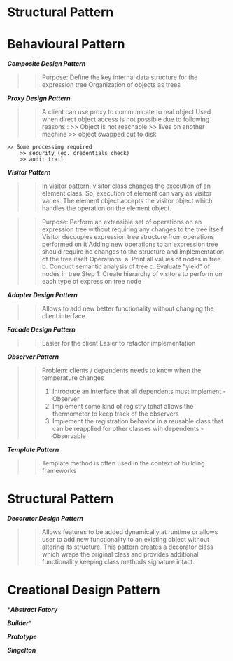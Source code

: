 # Structural Pattern

# Behavioural Pattern

***Composite Design Pattern***
>> Purpose: Define the key internal data structure for the expression tree
>> Organization of objects as trees

***Proxy Design Pattern***
>> A client can use proxy to communicate to real object
>> Used when direct object access is not possible due to following reasons : 
    >> Object is not reachable 
        >> lives on another machine
        >> object swapped out to disk
        
    >> Some processing required
        >> security (eg. credentials check)
        >> audit trail
        
***Visitor Pattern***
>> In visitor pattern, visitor class changes the execution of an element class. So, execution of element can vary as visitor varies.
>> The element object accepts the visitor object which handles the operation on the element object.

>> Purpose: Perform an extensible set of operations on an expression tree without requiring any changes to the tree itself
>> Visitor decouples expression tree structure from operations performed on it
>> Adding new operations to an expression tree should require no changes to the structure and implementation of the tree itself
>> Operations: a. Print all values of nodes in tree b. Conduct semantic analysis of tree c. Evaluate "yield" of nodes in tree
>> Step 1: Create hierarchy of visitors to perform on each type of expression tree node
        
***Adapter Design Pattern***
>> Allows to add new better functionality without changing the client interface

***Facade Design Pattern***
>> Easier for the client
>> Easier to refactor implementation

***Observer Pattern***
>> Problem: clients / dependents needs to know when the temperature changes
>> 1. Introduce an interface that all dependents must implement - Observer
>> 2. Implement some kind of registry tphat allows the thermometer to keep track of the observers
>> 3. Implement the registration behavior in a reusable class that can be reapplied for other classes wih dependents - Observable

***Template Pattern***
>> Template method is often used in the context of building frameworks

# Structural Pattern

***Decorator Design Pattern***
>> Allows features to be added dynamically at runtime or allows user to add new functionality to an existing object without altering its structure.
>> This pattern creates a decorator class which wraps the original class and provides additional functionality keeping class methods signature intact.

# Creational Design Pattern

****Abstract Fatory***

***Builder****

***Prototype***

***Singelton***

